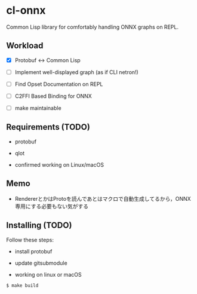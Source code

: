
# cl-onnx

Common Lisp library for comfortably handling ONNX graphs on REPL.

## Workload

- [x] Protobuf <-> Common Lisp

- [ ] Implement well-displayed graph (as if CLI netron!)

- [ ] Find Opset Documentation on REPL

- [ ] C2FFI Based Binding for ONNX

- [ ] make maintainable

## Requirements (TODO)

- protobuf

- qlot

- confirmed working on Linux/macOS

## Memo

- RendererとかはProtoを読んであとはマクロで自動生成してるから，ONNX専用にする必要もない気がする

## Installing (TODO)

Follow these steps:

- install protobuf

- update gitsubmodule

- working on linux or macOS

```sh
$ make build
```
